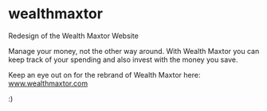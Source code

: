 # wealthmaxtor
Redesign of the Wealth Maxtor Website

Manage your money, not the other way around.
With Wealth Maxtor you can keep track of your spending and also invest with the money you save.

Keep an eye out on for the rebrand of Wealth Maxtor here: www.wealthmaxtor.com

:)
